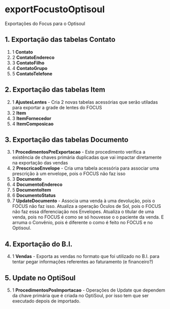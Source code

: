 # exportFocustoOptisoul
Exportações do Focus para o Optisoul

## 1. Exportação das tabelas Contato
1. 1 **Contato**
1. 2 **ContatoEndereco**
1. 3 **ContatoFilho**
1. 4 **ContatoGrupo**
1. 5 **ContatoTelefone**

## 2. Exportação das tabelas Item
2. 1 **AjustesLentes** - Cria 2 novas tabelas acessórias que serão utiladas para exportar a grade de lentes do FOCUS
2. 2 **Item**
2. 3 **ItemFornecedor**
2. 4 **ItemComposicao**

## 3. Exportação das tabelas Documento
3. 1 **ProcedimentosPreExportacao** - Este procedimento verifica a existência de chaves primária duplicadas que vai impactar diretamente na exportação das vendas
3. 2 **PrescricaoEnvelope** - Cria uma tabela acessória para associar uma prescrição à um envelope, pois o FOCUS não faz isso
3. 3 **Documento**
3. 4 **DocumentoEndereco**
3. 5 **DocumentoItem**
3. 6 **DocumentoStatus**
3. 7 **UpdateDocumento** - Associa uma venda à uma devolução, pois o FOCUS não faz isso. Atualiza a operação Óculos de Sol, pois o FOCUS não faz essa diferenciação nos Envelopes. Atualiza o titular de uma venda, pois no FOCUS é como se só houvesse o o paciente da venda. E arruma o Convênio, pois é diferente o como é feito no FOCUS e no Optisoul.

## 4. Exportação do B.I.
4. 1 **Vendas** - Exporta as vendas no formato que foi utilizado no B.I. para tentar pegar informações referentes ao faturamento (e financeiro?)

## 5. Update no OptiSoul
5. 1 **ProcedimentosPosImportacao** - Operações de Update que dependem da chave primária que é criada no OptiSoul, por isso tem que ser executado depois de importado.
